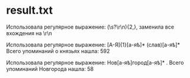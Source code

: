 # result.txt

Использовала регулярное выражение: (\s?\r\n){2,}, заменила все вхождения на \r\n

Использовала регулярное выражение: [А-Я]{1}[а-яѣ]* (слав)[а-яѣ]*  Всего упоминаний о князьях нашла: 592

Использовала регулярное выражение: Нов[а-яѣ]город[а-яѣ]* . Всего упоминаний Новгорода нашла: 58
